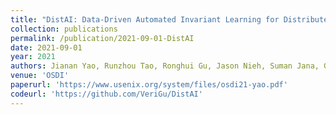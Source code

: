 ```yaml
---
title: "DistAI: Data-Driven Automated Invariant Learning for Distributed Protocols"
collection: publications
permalink: /publication/2021-09-01-DistAI
date: 2021-09-01
year: 2021
authors: Jianan Yao, Runzhou Tao, Ronghui Gu, Jason Nieh, Suman Jana, Gabriel Ryan 
venue: 'OSDI'
paperurl: 'https://www.usenix.org/system/files/osdi21-yao.pdf'
codeurl: 'https://github.com/VeriGu/DistAI'
---
```


